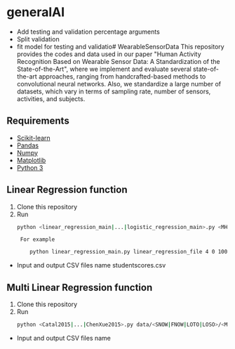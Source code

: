 # generalAI
- Add testing and validation percentage arguments
- Split validation
- fit model for testing and validatio# WearableSensorData
This repository provides the codes and data used in our paper "Human Activity Recognition Based on Wearable Sensor Data: A Standardization of the State-of-the-Art", where we implement and evaluate several state-of-the-art approaches, ranging from handcrafted-based methods to convolutional neural networks. Also, we standardize a large number of datasets, which vary in terms of sampling rate, number of sensors, activities, and subjects.

## Requirements

- [Scikit-learn](http://scikit-learn.org/stable/)
- [Pandas](https://pandas.pydata.org/)
- [Numpy](https://numpy.org/)
- [Matplotlib](https://matplotlib.org/)
- [Python 3](https://www.python.org/)

## Linear Regression function
1. Clone this repository
2. Run
    ```bash
    python <linear_regression_main|...|logistic_regression_main>.py <MHEALTH|USCHAD|UTD-MHAD1_1s|UTD-MHAD2_1s|WHARF|WISDM>.csv
    ```
        For example
    ```bash
        python linear_regression_main.py linear_regression_file 4 0 100
    ```

- Input and output CSV files name
    studentscores.csv

## Multi Linear Regression function
1. Clone this repository
2. Run
    ```bash
    python <Catal2015|...|ChenXue2015>.py data/<SNOW|FNOW|LOTO|LOSO>/<MHEALTH|USCHAD|UTD-MHAD1_1s|UTD-MHAD2_1s|WHARF|WISDM>.npz
    ```

- Input and output CSV files name
